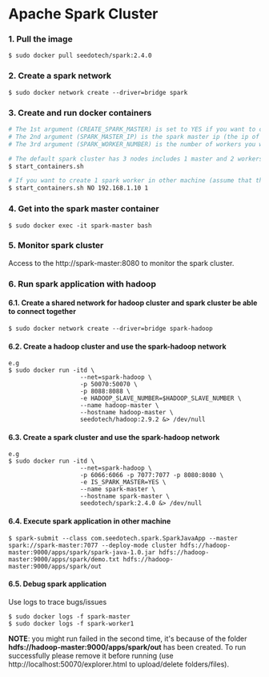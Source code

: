 # Apache Spark Cluster

### 1. Pull the image
```
$ sudo docker pull seedotech/spark:2.4.0
```

### 2. Create a spark network
```
$ sudo docker network create --driver=bridge spark
```

### 3. Create and run docker containers

```sh
# The 1st argument (CREATE_SPARK_MASTER) is set to YES if you want to create a spark master, the default is YES
# The 2nd argument (SPARK_MASTER_IP) is the spark master ip (the ip of the host machine of the spark master docker container), the default is spark-master
# The 3rd argument (SPARK_WORKER_NUMBER) is the number of workers you want to create, the default is 2

# The default spark cluster has 3 nodes includes 1 master and 2 workers
$ start_containers.sh

# If you want to create 1 spark worker in other machine (assume that the ip of the spark master is 192.168.1.10), you can do like that:
$ start_containers.sh NO 192.168.1.10 1
```

### 4. Get into the spark master container
```
$ sudo docker exec -it spark-master bash
```

### 5. Monitor spark cluster

Access to the http://spark-master:8080 to monitor the spark cluster.

### 6. Run spark application with hadoop
#### 6.1. Create a shared network for hadoop cluster and spark cluster be able to connect together
```
$ sudo docker network create --driver=bridge spark-hadoop
``` 

#### 6.2. Create a hadoop cluster and use the spark-hadoop network
```
e.g
$ sudo docker run -itd \
					--net=spark-hadoop \
					-p 50070:50070 \
					-p 8088:8088 \
					-e HADOOP_SLAVE_NUMBER=$HADOOP_SLAVE_NUMBER \
					--name hadoop-master \
					--hostname hadoop-master \
					seedotech/hadoop:2.9.2 &> /dev/null
```

#### 6.3. Create a spark cluster and use the spark-hadoop network
```
e.g
$ sudo docker run -itd \
					--net=spark-hadoop \
					-p 6066:6066 -p 7077:7077 -p 8080:8080 \
					-e IS_SPARK_MASTER=YES \
					--name spark-master \
					--hostname spark-master \
					seedotech/spark:2.4.0 &> /dev/null
```

#### 6.4. Execute spark application in other machine
```
$ spark-submit --class com.seedotech.spark.SparkJavaApp --master spark://spark-master:7077 --deploy-mode cluster hdfs://hadoop-master:9000/apps/spark/spark-java-1.0.jar hdfs://hadoop-master:9000/apps/spark/demo.txt hdfs://hadoop-master:9000/apps/spark/out
```

#### 6.5. Debug spark application

Use logs to trace bugs/issues
```
$ sudo docker logs -f spark-master
$ sudo docker logs -f spark-worker1
```

**NOTE**: you might run failed in the second time, it's because of the folder **hdfs://hadoop-master:9000/apps/spark/out** has been created. To run successfully please remove it before running (use http://localhost:50070/explorer.html to upload/delete folders/files).
